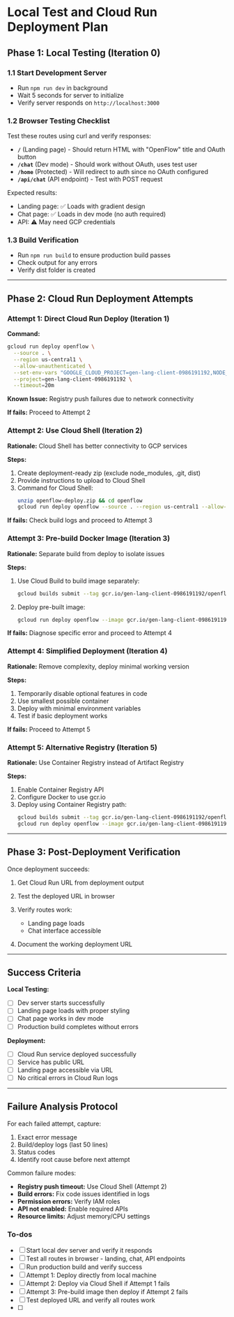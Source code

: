 <!-- e4d27334-f69f-44be-930a-995c55f85d3c 4d21817e-547d-4068-9853-f411eb83b2c2 -->
# Local Test and Cloud Run Deployment Plan

## Phase 1: Local Testing (Iteration 0)

### 1.1 Start Development Server

- Run `npm run dev` in background
- Wait 5 seconds for server to initialize
- Verify server responds on `http://localhost:3000`

### 1.2 Browser Testing Checklist

Test these routes using curl and verify responses:

- **`/`** (Landing page) - Should return HTML with "OpenFlow" title and OAuth button
- **`/chat`** (Dev mode) - Should work without OAuth, uses test user
- **`/home`** (Protected) - Will redirect to auth since no OAuth configured
- **`/api/chat`** (API endpoint) - Test with POST request

Expected results:

- Landing page: ✅ Loads with gradient design
- Chat page: ✅ Loads in dev mode (no auth required)
- API: ⚠️ May need GCP credentials

### 1.3 Build Verification

- Run `npm run build` to ensure production build passes
- Check output for any errors
- Verify dist folder is created

---

## Phase 2: Cloud Run Deployment Attempts

### Attempt 1: Direct Cloud Run Deploy (Iteration 1)

**Command:**

```bash
gcloud run deploy openflow \
  --source . \
  --region us-central1 \
  --allow-unauthenticated \
  --set-env-vars "GOOGLE_CLOUD_PROJECT=gen-lang-client-0986191192,NODE_ENV=production" \
  --project=gen-lang-client-0986191192 \
  --timeout=20m
```

**Known Issue:** Registry push failures due to network connectivity

**If fails:** Proceed to Attempt 2

### Attempt 2: Use Cloud Shell (Iteration 2)

**Rationale:** Cloud Shell has better connectivity to GCP services

**Steps:**

1. Create deployment-ready zip (exclude node_modules, .git, dist)
2. Provide instructions to upload to Cloud Shell
3. Command for Cloud Shell:
   ```bash
   unzip openflow-deploy.zip && cd openflow
   gcloud run deploy openflow --source . --region us-central1 --allow-unauthenticated
   ```


**If fails:** Check build logs and proceed to Attempt 3

### Attempt 3: Pre-build Docker Image (Iteration 3)

**Rationale:** Separate build from deploy to isolate issues

**Steps:**

1. Use Cloud Build to build image separately:
   ```bash
   gcloud builds submit --tag gcr.io/gen-lang-client-0986191192/openflow
   ```

2. Deploy pre-built image:
   ```bash
   gcloud run deploy openflow --image gcr.io/gen-lang-client-0986191192/openflow --region us-central1
   ```


**If fails:** Diagnose specific error and proceed to Attempt 4

### Attempt 4: Simplified Deployment (Iteration 4)

**Rationale:** Remove complexity, deploy minimal working version

**Steps:**

1. Temporarily disable optional features in code
2. Use smallest possible container
3. Deploy with minimal environment variables
4. Test if basic deployment works

**If fails:** Proceed to Attempt 5

### Attempt 5: Alternative Registry (Iteration 5)

**Rationale:** Use Container Registry instead of Artifact Registry

**Steps:**

1. Enable Container Registry API
2. Configure Docker to use gcr.io
3. Deploy using Container Registry path:
   ```bash
   gcloud builds submit --tag gcr.io/gen-lang-client-0986191192/openflow
   gcloud run deploy openflow --image gcr.io/gen-lang-client-0986191192/openflow
   ```


---

## Phase 3: Post-Deployment Verification

Once deployment succeeds:

1. Get Cloud Run URL from deployment output
2. Test the deployed URL in browser
3. Verify routes work:

   - Landing page loads
   - Chat interface accessible

4. Document the working deployment URL

---

## Success Criteria

**Local Testing:**

- [ ] Dev server starts successfully
- [ ] Landing page loads with proper styling
- [ ] Chat page works in dev mode
- [ ] Production build completes without errors

**Deployment:**

- [ ] Cloud Run service deployed successfully
- [ ] Service has public URL
- [ ] Landing page accessible via URL
- [ ] No critical errors in Cloud Run logs

---

## Failure Analysis Protocol

For each failed attempt, capture:

1. Exact error message
2. Build/deploy logs (last 50 lines)
3. Status codes
4. Identify root cause before next attempt

Common failure modes:

- **Registry push timeout:** Use Cloud Shell (Attempt 2)
- **Build errors:** Fix code issues identified in logs
- **Permission errors:** Verify IAM roles
- **API not enabled:** Enable required APIs
- **Resource limits:** Adjust memory/CPU settings

### To-dos

- [ ] Start local dev server and verify it responds
- [ ] Test all routes in browser - landing, chat, API endpoints
- [ ] Run production build and verify success
- [ ] Attempt 1: Deploy directly from local machine
- [ ] Attempt 2: Deploy via Cloud Shell if Attempt 1 fails
- [ ] Attempt 3: Pre-build image then deploy if Attempt 2 fails
- [ ] Test deployed URL and verify all routes work
- [ ] 